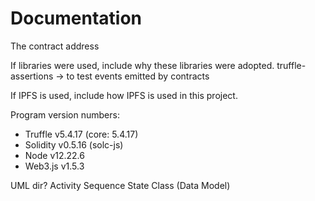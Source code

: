 # Documentation

The contract address

If libraries were used, include why these libraries were adopted.
truffle-assertions -> to test events emitted by contracts

If IPFS is used, include how IPFS is used in this project.

Program version numbers:

* Truffle v5.4.17 (core: 5.4.17)
* Solidity v0.5.16 (solc-js)
* Node v12.22.6
* Web3.js v1.5.3

UML dir?
Activity
Sequence
State
Class (Data Model)
